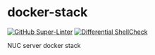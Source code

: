 # docker-stack
[![GitHub Super-Linter](https://github.com/trjohnson19/docker-stack/actions/workflows/super-linter.yml/badge.svg)](https://github.com/marketplace/actions/super-linter)
[![Differential ShellCheck](https://github.com/trjohnson19/docker-stack/actions/workflows/differential-shellcheck.yml/badge.svg)](https://github.com/redhat-plumbers-in-action/differential-shellcheck)

NUC server docker stack
